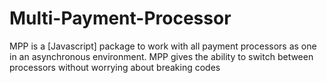 # Multi-Payment-Processor

MPP is a [Javascript] package to work with all payment processors as one in an asynchronous environment. MPP gives the ability to switch between processors without worrying about breaking codes
